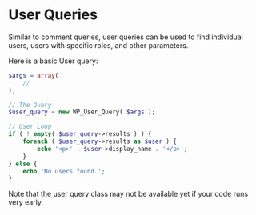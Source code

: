 # User Queries

Similar to comment queries, user queries can be used to find individual users, users with specific roles, and other parameters.

Here is a basic User query:

```php
$args = array(
    //
);

// The Query
$user_query = new WP_User_Query( $args );

// User Loop
if ( ! empty( $user_query->results ) ) {
    foreach ( $user_query->results as $user ) {
        echo '<p>' . $user->display_name . '</p>';
    }
} else {
    echo 'No users found.';
}
```

Note that the user query class may not be available yet if your code runs very early.

